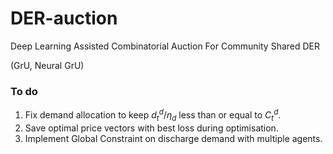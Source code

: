 # DER-auction
Deep Learning Assisted Combinatorial Auction For Community Shared DER

(GrU, Neural GrU)

### To do
1. Fix demand allocation to keep $d^d_t / \eta_d$ less than or equal to $C^d_t$.
2. Save optimal price vectors with best loss during optimisation.
3. Implement Global Constraint on discharge demand with multiple agents.
